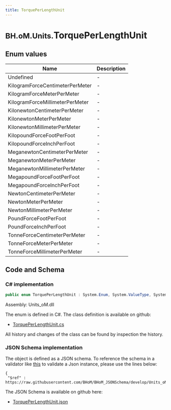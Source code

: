 ```yaml
---
title: TorquePerLengthUnit
---
```


# <small>BH.oM.Units.</small>**TorquePerLengthUnit**



## Enum values

| Name            | Description                                                    |
|-----------------|----------------------------------------------------------------|
| Undefined |  -  |
| KilogramForceCentimeterPerMeter |  -  |
| KilogramForceMeterPerMeter |  -  |
| KilogramForceMillimeterPerMeter |  -  |
| KilonewtonCentimeterPerMeter |  -  |
| KilonewtonMeterPerMeter |  -  |
| KilonewtonMillimeterPerMeter |  -  |
| KilopoundForceFootPerFoot |  -  |
| KilopoundForceInchPerFoot |  -  |
| MeganewtonCentimeterPerMeter |  -  |
| MeganewtonMeterPerMeter |  -  |
| MeganewtonMillimeterPerMeter |  -  |
| MegapoundForceFootPerFoot |  -  |
| MegapoundForceInchPerFoot |  -  |
| NewtonCentimeterPerMeter |  -  |
| NewtonMeterPerMeter |  -  |
| NewtonMillimeterPerMeter |  -  |
| PoundForceFootPerFoot |  -  |
| PoundForceInchPerFoot |  -  |
| TonneForceCentimeterPerMeter |  -  |
| TonneForceMeterPerMeter |  -  |
| TonneForceMillimeterPerMeter |  -  |


## Code and Schema

### C# implementation

``` C# title="C#"
public enum TorquePerLengthUnit : System.Enum, System.ValueType, System.IComparable, System.ISpanFormattable, System.IFormattable, System.IConvertible
```

Assembly: Units_oM.dll

The enum is defined in C#. The class definition is available on github:

- [TorquePerLengthUnit.cs](https://github.com/BHoM/Localisation_Toolkit/blob/develop/Units_oM/Enums\TorquePerLengthUnit.cs)

All history and changes of the class can be found by inspection the history.
### JSON Schema implementation

The object is defined as a JSON schema. To reference the schema in a validator like [this](https://www.jsonschemavalidator.net/) to validate a Json instance, please use the lines below:

``` { .json .copy .select } title="JSON Schema"
{
 "$ref" : https://raw.githubusercontent.com/BHoM/BHoM_JSONSchema/develop/Units_oM/TorquePerLengthUnit.json}
```

The JSON Schema is available on github here:

- [TorquePerLengthUnit.json](https://github.com/BHoM/BHoM_JSONSchema/blob/develop/Units_oM/TorquePerLengthUnit.json)
